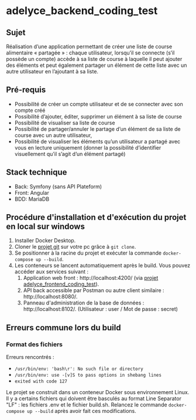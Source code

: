 # adelyce_backend_coding_test

## Sujet

Réalisation d’une application permettant de créer une liste de course alimentaire « partagée » : chaque utilisateur, lorsqu’il se connecte (s’il possède un compte) accède à sa liste de course à laquelle il peut ajouter des éléments et peut également partager un élément de cette liste avec un autre utilisateur en l’ajoutant à sa liste.

## Pré-requis

- Possibilité de créer un compte utilisateur et de se connecter avec son compte créé
- Possibilité d’ajouter, éditer, supprimer un élément à sa liste de course
- Possibilité de visualiser sa liste de course
- Possibilité de partager/annuler le partage d’un élément de sa liste de course avec un autre utilisateur,
- Possibilité de visualiser les éléments qu’un utilisateur a partagé avec vous en lecture uniquement (donner la possibilité d’identifier visuellement qu’il s’agit d’un élément partagé)

## Stack technique
- Back: Symfony (sans API Plateform)
- Front: Angular
- BDD: MariaDB

## Procédure d'installation et d'exécution du projet en local sur windows
1. Installer Docker Desktop.
2. Cloner le [projet git](https://github.com/abonnin37/adelyce_backend_coding_test) sur votre pc grâce à `git clone`.
3. Se positionner à la racine du projet et exécuter la commande `docker-compose up --build`.
4. Les conteneurs se lancent automatiquement après le build. Vous pouvez accéder aux services suivant :
   1. Application web front : http://localhost:4200/ (via [projet adelyce_frontend_coding_test](https://github.com/abonnin37/adelyce_frontend_coding_test)).
   2. API back accessible par Postman ou autre client similaire : http://localhost:8080/.
   3. Panneau d'administration de la base de données : http://localhost:8102/. (Utilisateur : user / Mot de passe : secret)

## Erreurs commune lors du build
### Format des fichiers
Erreurs rencontrés : 
- `/usr/bin/env: 'bash\r': No such file or directory`
- `/usr/bin/env: use -[v]S to pass options in shebang lines`
- `exited with code 127`

Le projet se construit dans un conteneur Docker sous environnement Linux. Il y a certains fichiers qui doivent être basculés au format Line Separator "LF" : les fichiers .env et le fichier build.sh.
Relancez le commande `docker-compose up --build` après avoir fait ces modifications.